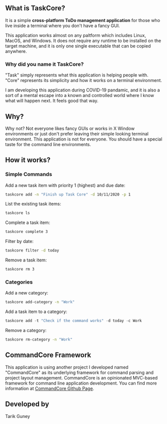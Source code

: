 ## What is TaskCore?

It is a simple **cross-platform ToDo management application** for those who live inside a terminal where you don't have a fancy GUI. 

This application works almost on any paltform which includes Linux, MacOS, and Windows. It does not require any runtime to be installed on the target machine, and it is only one single executable that can be copied anywhere.

### Why did you name it TaskCore?

"Task" simply represents what this application is helping people with. "Core" represents its simplicity and how it works on a terminal environment.

I am developing this application during COVID-19 pandamic, and it is also a sort of a mental escape into a known and controlled world where I know what will happen next. It feels good that way.

## Why?

Why not? Not everyone likes fancy GUIs or works in X Window environments or just don't prefer leaving their simple looking terminal environment. This application is not for everyone. You should have a special taste for the command line environments. 

## How it works?

### Simple Commands

Add a new task item with priority 1 (highest) and due date:
```bash
taskcore add -n "Finish up Task Core" -d 10/11/2020 -p 1
```

List the existing task items:
```bash
taskcore ls
```

Complete a task item:
```bash
taskcore complete 3
```
Filter by date:

```bash
taskcore filter -d today
```

Remove a task item:
```bash
taskcore rm 3
```

### Categories

Add a new category:

```bash
taskcore add-category -n "Work"
```
Add a task item to a category:

```c#
taskcore add -t "Check if the command works" -d today -c Work
```
Remove a category:

```bash
taskcore rm-category -n "Work"
```

## CommandCore Framework

This application is using another project I developed named "CommandCore" as its underlying framework for command parsing and project layout management. CommandCore is an opinionated MVC-based framework for command line application development. You can find more information at [CommandCore Github Page](https://www.github.com/tarikguney/command-core).

## Developed by

Tarik Guney